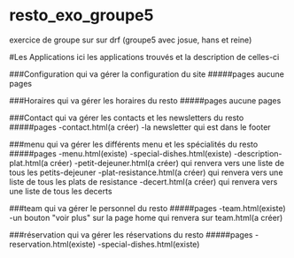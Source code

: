 # resto_exo_groupe5
exercice de groupe sur sur drf (groupe5 avec josue, hans et reine) 

#Les Applications
ici les applications trouvés et la description de celles-ci

###Configuration
qui va gérer la configuration du site
#####pages
aucune pages

###Horaires
qui va gérer les horaires du resto
#####pages
aucune pages

###Contact
qui va gérer les contacts et les newsletters du resto
#####pages
-contact.html(a créer)
-la newsletter qui est dans le footer

###menu
qui va gérer les différents menu et les spécialités du resto
#####pages
-menu.html(existe)
-special-dishes.html(existe)
-description-plat.html(a créer)
-petit-dejeuner.html(a créer) qui renvera vers une liste de tous les petits-dejeuner
-plat-resistance.html(a créer) qui renvera vers une liste de tous les plats de resistance
-decert.html(a créer) qui renvera vers une liste de tous les decerts

###team
qui va gérer le personnel du resto
#####pages
-team.html(existe)
-un bouton "voir plus" sur la page home qui renvera sur team.html(a créer)

###réservation
qui va gérer les réservations du resto
#####pages
-reservation.html(existe)
-special-dishes.html(existe)

